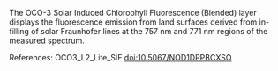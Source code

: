 The OCO-3 Solar Induced Chlorophyll Fluorescence (Blended) layer displays the fluorescence emission from land surfaces derived from in-filling of solar Fraunhofer lines at the 757 nm and 771 nm regions of the measured spectrum.

References: OCO3_L2_Lite_SIF [doi:10.5067/NOD1DPPBCXSO](https://doi.org/10.5067/NOD1DPPBCXSO)